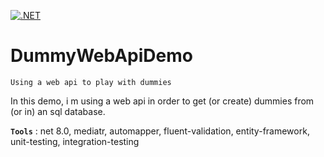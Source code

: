 [![.NET](https://github.com/aimenux/DummyWebApiDemo/actions/workflows/ci.yml/badge.svg?branch=main)](https://github.com/aimenux/DummyWebApiDemo/actions/workflows/ci.yml)

# DummyWebApiDemo
```
Using a web api to play with dummies
```

In this demo, i m using a web api in order to get (or create) dummies from (or in) an sql database.
>

**`Tools`** : net 8.0, mediatr, automapper, fluent-validation, entity-framework, unit-testing, integration-testing

